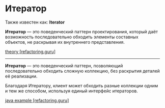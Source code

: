 # Итератор

Также известен как: **Iterator**

**Итератор** — это поведенческий паттерн проектирования, который даёт возможность последовательно обходить элементы составных объектов, не раскрывая их внутреннего представления.

[theory [refactoring.guru]](https://refactoring.guru/ru/design-patterns/iterator)

---

**Итератор** — это поведенческий паттерн, позволяющий последовательно обходить сложную коллекцию, без раскрытия деталей её реализации.

Благодаря Итератору, клиент может обходить разные коллекции одним и тем же способом, используя единый интерфейс итераторов.

[java example [refactoring.guru]](https://refactoring.guru/ru/design-patterns/iterator/java/example)
